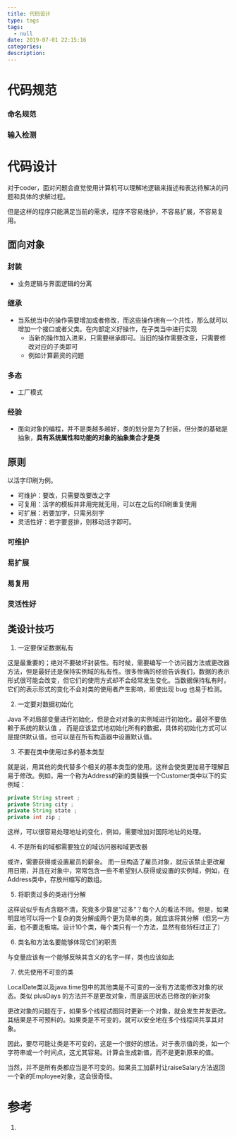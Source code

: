 ```yaml
---
title: 代码设计
type: tags
tags:
  - null
date: 2019-07-01 22:15:16
categories:
description:
---
```


# 代码规范

### 命名规范

### 输入检测

# 代码设计

对于coder，面对问题会直觉使用计算机可以理解地逻辑来描述和表达待解决的问题和具体的求解过程。

但是这样的程序只能满足当前的需求，程序不容易维护，不容易扩展，不容易复用。

## 面向对象

### 封装

- 业务逻辑与界面逻辑的分离

### 继承

- 当系统当中的操作需要增加或者修改，而这些操作拥有一个共性，那么就可以增加一个接口或者父类。在内部定义好操作，在子类当中进行实现
  - 当新的操作加入进来，只需要继承即可。当旧的操作需要改变，只需要修改对应的子类即可
  - 例如计算薪资的问题

### 多态

- 工厂模式

### 经验

- 面向对象的编程，并不是类越多越好，类的划分是为了封装，但分类的基础是抽象，**具有系统属性和功能的对象的抽象集合才是类**

## 原则

以活字印刷为例。

- 可维护：要改，只需要改要改之字
- 可复用：活字的模板并非用完就无用，可以在之后的印刷重复使用
- 可扩展：若要加字，只需另刻字
- 灵活性好：若字要竖排，则移动活字即可。

### 可维护

### 易扩展

### 易复用

### 灵活性好

## 类设计技巧

1. 一定要保证数据私有

这是最重要的；绝对不要破坏封装性。有时候，需要编写一个访问器方法或更改器方法，但是最好还是保持实例域的私有性。很多惨痛的经验告诉我们，数据的表示形式很可能会改变，但它们的使用方式却不会经常发生变化。当数据保持私有时，它们的表示形式的变化不会对类的使用者产生影响，即使出现 bug 也易于检测。  

2. 一定要对数据初始化  

Java 不对局部变量进行初始化，但是会对对象的实例域进行初始化。最好不要依赖于系统的默认值 ， 而是应该显式地初始化所有的数据，具体的初始化方式可以是提供默认值，也可以是在所有构造器中设置默认值。  

3. 不要在类中使用过多的基本类型  

就是说，用其他的类代替多个相关的基本类型的使用。这样会使类更加易于理解且易于修改。例如，用一个称为Address的新的类替换一个Customer类中以下的实例域：

```java
private String street ;
private String city ;
private String state ;
private int zip ;
```

这样，可以很容易处理地址的变化，例如，需要增加对国际地址的处理。

4. 不是所有的域都需要独立的域访问器和域更改器

或许，需要获得或设置雇员的薪金。 而一旦构造了雇员对象，就应该禁止更改雇用日期，并且在对象中，常常包含一些不希望别人获得或设置的实例域，例如，在Address类中，存放州缩写的数组。

5. 将职责过多的类进行分解

这样说似乎有点含糊不清，究竟多少算是“过多”？每个人的看法不同。但是，如果明显地可以将一个复杂的类分解成两个更为简单的类，就应该将其分解（但另一方面，也不要走极端。设计10个类，每个类只有一个方法，显然有些矫枉过正了）

6. 类名和方法名要能够体现它们的职责

与变量应该有一个能够反映其含义的名字一样，类也应该如此

7. 优先使用不可变的类

LocalDate类以及java.time包中的其他类是不可变的—没有方法能修改对象的状态。类似 plusDays 的方法并不是更改对象，而是返回状态已修改的新对象

更改对象的问题在于，如果多个线程试图同时更新一个对象，就会发生并发更改。其结果是不可预料的。如果类是不可变的，就可以安全地在多个线程间共享其对象。

因此，要尽可能让类是不可变的，这是一个很好的想法。对于表示值的类，如一个字符串或一个时间点，这尤其容易。计算会生成新值，而不是更新原来的值。

当然，并不是所有类都应当是不可变的。如果员工加薪时让raiseSalary方法返回一个新的Employee对象，这会很奇怪。

# 参考 #

1. 
